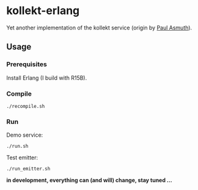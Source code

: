 # kollekt-erlang

Yet another implementation of the kollekt service (origin by [Paul Asmuth](https://github.com/paulasmuth)).

## Usage

### Prerequisites

Install Erlang (I build with R15B).

### Compile

```shell
./recompile.sh
```

### Run

Demo service:

```shell
./run.sh
```

Test emitter:

```shell
./run_emitter.sh
```

**in development, everything can (and will) change, stay tuned …**